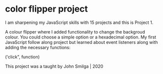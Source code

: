 # color flipper project

I am sharpening my JavaScript skills with 15 projects and this is Project 1.

A colour flipper where I added functionality to change the backgroud colour. You could choose a simple option or a hexadecimal option. 
My first JavaScript follow along project but learned about event listeners along with adding the necessary functions:

('click", function)

This project was a taught by John Smilga | 2020
